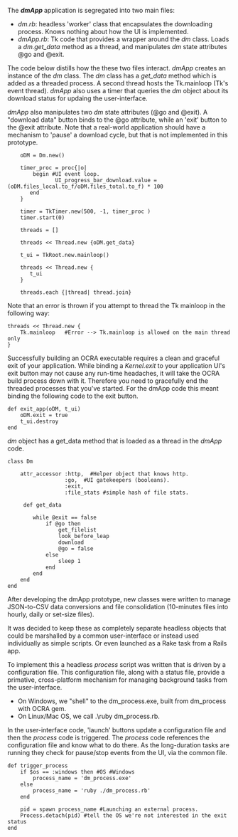  
The <b> *dmApp* </b> application is segregated into two main files:
 
+ *dm.rb*: headless 'worker' class that encapsulates the downloading process. Knows nothing about how the UI is implemented.  
+ *dmApp.rb*: Tk code that provides a wrapper around the *dm* class. Loads a *dm.get_data* method as a thread, and manipulates *dm* state attributes @go and @exit. 

The code below distills how the these two files interact. *dmApp* creates an instance of the *dm* class.  The *dm* class has a *get_data* method which is added as a threaded process. A second thread hosts the Tk.mainloop (Tk's event thread). *dmApp* also uses a timer that queries the *dm* object about its download status for updaing the user-interface.

*dmApp* also manipulates two *dm* state attributes (@go and @exit). A "download data" button binds to the @go attribute, while an 'exit' button to the @exit attribute.  Note that a real-world application should have a mechanism to 'pause' a download cycle, but that is not implemented in this prototype.

```   
    oDM = Dm.new()

    timer_proc = proc{|o|
        begin #UI event loop.
               UI_progress_bar_download.value = (oDM.files_local.to_f/oDM.files_total.to_f) * 100
       end
    }

    timer = TkTimer.new(500, -1, timer_proc )
    timer.start(0)

    threads = []

    threads << Thread.new {oDM.get_data}

    t_ui = TkRoot.new.mainloop()

    threads << Thread.new {
       t_ui
    }

    threads.each {|thread| thread.join}
```
Note that an error is thrown if you attempt to thread the Tk mainloop in the following way:    
    
    threads << Thread.new {
        Tk.mainloop   #Error --> Tk.mainloop is allowed on the main thread only
    }



Successfully building an OCRA executable requires a clean and graceful exit of your application. While binding a *Kernel.exit* to your application UI's exit button may not cause any run-time headaches, it will take the OCRA build process down with it. Therefore you need to gracefully end the threaded processes that you've started. For the dmApp code this meant binding the following code to the exit button.

```
def exit_app(oDM, t_ui)
    oDM.exit = true
    t_ui.destroy
end
```

*dm* object has a get_data method that is loaded as a thread in the *dmApp* code.  

```
class Dm

    attr_accessor :http,  #Helper object that knows http.
                  :go,  #UI gatekeepers (booleans).
                  :exit,
                  :file_stats #simple hash of file stats.
                  
     def get_data

        while @exit == false
            if @go then
                get_filelist
                look_before_leap
                download
                @go = false
            else
                sleep 1 
            end
        end
    end
end
```

After developing the dmApp prototype, new classes were written to manage JSON-to-CSV data conversions and file consolidation (10-minutes files into hourly, daily or set-size files).  

It was decided to keep these as completely separate headless objects that could be marshalled by a common user-interface or instead used individually as simple scripts.  Or even launched as a Rake task from a Rails app.  

To implement this a headless *process* script was written that is driven by a configuration file.  This configuration file, along with a status file, provide a primative, cross-platform mechanism for managing background tasks from the user-interface.  

+ On Windows, we "shell" to the dm_process.exe, built from dm_process with OCRA gem.
+ On Linux/Mac OS, we call .\ruby dm_process.rb.


In the user-interface code, 'launch' buttons update a configuration file and then the *process* code is triggered.  The *process* code references the configuration file and know what to do there. As the long-duration tasks are running they check for pause/stop events from the UI, via the common file. 

```
def trigger_process
    if $os == :windows then #OS #Windows
        process_name = 'dm_process.exe' 
    else
        process_name = 'ruby ./dm_process.rb'
    end

    pid = spawn process_name #Launching an external process.
    Process.detach(pid) #tell the OS we're not interested in the exit status
end
```

